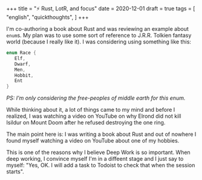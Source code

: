 +++
title = "⚡ Rust, LotR, and focus"
date = 2020-12-01
draft = true
tags = [
    "english",
    "quickthoughts",
]
+++

I'm co-authoring a book about Rust and was reviewing an example about `enum`s.
My plan was to use some sort of reference to J.R.R. Tolkien fantasy world
(because I really like it). I was considering using something like this:

```rust
enum Race {
   Elf,
   Dwarf,
   Men,
   Hobbit,
   Ent
}
```

_PS: I'm only considering the free-peoples of middle earth for this enum._

While thinking about it, a lot of things came to my mind and before I realized,
I was watching a video on YouTube on why Elrond did not kill Isildur on Mount
Doom after he refused destroying the one ring.

The main point here is: I was writing a book about Rust and out of nowhere I
found myself watching a video on YouTube about one of my hobbies.

This is one of the reasons why I believe Deep Work is so important. When deep
working, I convince myself I'm in a diffeent stage and I just say to myself:
"Yes, OK. I will add a task to Todoist to check that when the session starts".
